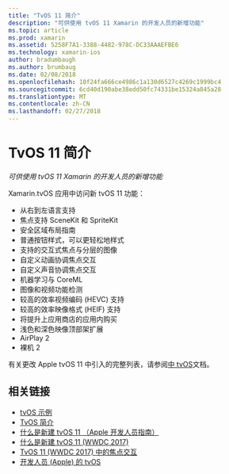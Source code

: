 ```yaml
---
title: "TvOS 11 简介"
description: "可供使用 tvOS 11 Xamarin 的开发人员的新增功能"
ms.topic: article
ms.prod: xamarin
ms.assetid: 5258F7A1-3388-4482-978C-DC33AAAEFBE6
ms.technology: xamarin-ios
author: bradumbaugh
ms.author: brumbaug
ms.date: 02/08/2018
ms.openlocfilehash: 10f24fa666ce4986c1a130d6527c4269c1999bc4
ms.sourcegitcommit: 6cd40d190abe38edd50fc74331be15324a845a28
ms.translationtype: MT
ms.contentlocale: zh-CN
ms.lasthandoff: 02/27/2018
---
```

# <a name="introduction-to-tvos-11"></a>TvOS 11 简介

_可供使用 tvOS 11 Xamarin 的开发人员的新增功能_

Xamarin.tvOS 应用中访问新 tvOS 11 功能：

- 从右到左语言支持 
- 焦点支持 SceneKit 和 SpriteKit
- 安全区域布局指南 
- 普通按钮样式，可以更轻松地样式
- 支持的交互式焦点与分层的图像
- 自定义动画协调焦点交互
- 自定义声音协调焦点交互
- 机器学习与 CoreML
- 图像和视频功能检测
- 较高的效率视频编码 (HEVC) 支持
- 较高的效率映像格式 (HEIF) 支持
- 将提升上应用商店的应用内购买
- 浅色和深色映像顶部架扩展
- AirPlay 2
- 裸机 2

有关更改 Apple tvOS 11 中引入的完整列表，请参阅[中 tvOS](https://developer.apple.com/library/content/releasenotes/General/WhatsNewinTVOS/Articles/tvOS_11_0.html)文档。



## <a name="related-links"></a>相关链接

- [tvOS 示例](https://developer.xamarin.com/samples/tvos/all/)
- [TvOS 简介](~/ios/tvos/index.md)
- [什么是新建 tvOS 11 （Apple 开发人员指南）](https://developer.apple.com/library/content/releasenotes/General/WhatsNewinTVOS/Articles/tvOS_11_0.html)
- [什么是新建 tvOS 11 (WWDC 2017)](https://developer.apple.com/videos/play/wwdc2017/209/)
- [TvOS 11 (WWDC 2017) 中的焦点交互](https://developer.apple.com/videos/play/wwdc2017/224/)
- [开发人员 (Apple) 的 tvOS](https://developer.apple.com/tvos/)
